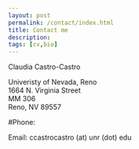 ```yaml
---
layout: post
permalink: /contact/index.html
title: Contact me
description: 
tags: [cv,bio]
---
```


Claudia Castro-Castro

Univeristy of Nevada, Reno <br />
1664 N. Virginia Street <br />
MM 306 <br />
Reno, NV 89557 <br />

#Phone:

Email: ccastrocastro (at) unr (dot) edu







